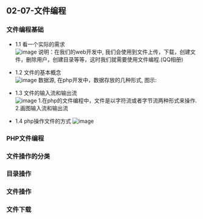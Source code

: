 ## 02-07-文件编程


### 文件编程基础
- 1.1 看一个实际的需求  
![image](https://raw.githubusercontent.com/qianjilou/mycourses/master/php/images/02-07-01.png)
说明：在我们的web开发中, 我们会使用到文件上传，下载，创建文件，删除用户，创建目录等等，这时我们就需要使用文件编程.(QQ相册)

- 1.2 文件的基本概念  
![image](https://raw.githubusercontent.com/qianjilou/mycourses/master/php/images/02-07-02.png)
数据源, 在php开发中，数据存放的几种形式, 图示:

- 1.3 文件的输入流和输出流  
![image](https://raw.githubusercontent.com/qianjilou/mycourses/master/php/images/02-07-03.png)
1.在php的文件编程中，文件是以字符流或者字节流两种形式来操作.   
2.画图输入流和输出流

- 1.4 php操作文件的方式
![image](https://raw.githubusercontent.com/qianjilou/mycourses/master/php/images/02-07-04.png)

### PHP文件编程
### 文件操作的分类
### 目录操作
### 文件操作
### 文件下载